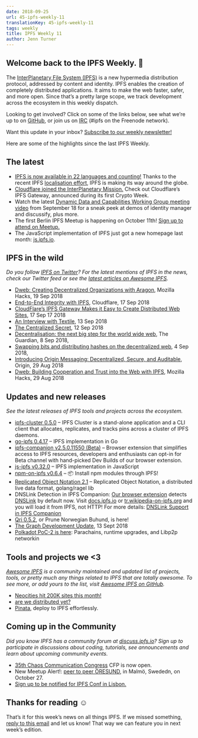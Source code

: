 ```yaml
---
date: 2018-09-25
url: 45-ipfs-weekly-11
translationKey: 45-ipfs-weekly-11
tags: weekly
title: IPFS Weekly 11
author: Jenn Turner
---
```


## Welcome back to the IPFS Weekly. 👋

The [InterPlanetary File System (IPFS)](https://ipfs.io/) is a new hypermedia distribution protocol, addressed by content and identity. IPFS enables the creation of completely distributed applications. It aims to make the web faster, safer, and more open. Since that’s a pretty large scope, we track development across the ecosystem in this weekly dispatch.

Looking to get involved? Click on some of the links below, see what we’re up to on [GitHub](https://github.com/ipfs), or join us on [IRC](https://webchat.freenode.net/?channels=ipfs_) (#ipfs on the Freenode network).

Want this update in your inbox? [Subscribe to our weekly newsletter!](http://eepurl.com/gL2Pi5)

Here are some of the highlights since the last IPFS Weekly.

## The latest

+ [IPFS is now available in 22 languages and counting!](https://www.transifex.com/ipfs/public/) Thanks to the recent IPFS [localisation effort](https://github.com/ipfs/i18n), IPFS is making its way around the globe.
+ [Cloudflare joined the InterPlanetary Mission.](https://blog.cloudflare.com/distributed-web-gateway/) Check out Cloudflare’s IPFS Gateway, announced during its first Crypto Week.
+ Watch the latest [Dynamic Data and Capabilities Working Group meeting video](https://www.youtube.com/watch?v=EiJE59uYNAk) from September 18 for a sneak peek at demos of identity manager and discussify, plus more.
+ The first Berlin IPFS Meetup is happening on October 11th! [Sign up to attend on Meetup.](https://www.meetup.com/IPFS-Berlin/events/254816369/)
+ The JavaScript implementation of IPFS just got a new homepage last month: [js.ipfs.io](https://js.ipfs.io/).

## IPFS in the wild
*Do you follow [IPFS on Twitter](https://twitter.com/IPFSbot)? For the latest mentions of IPFS in the news, check our Twitter feed or see the [latest articles on Awesome IPFS](https://awesome.ipfs.io/categories/articles/).* 

+ [Dweb: Creating Decentralized Organizations with Aragon](https://hacks.mozilla.org/2018/09/aragon-ethereum-dweb/), Mozilla Hacks, 19 Sep 2018 
+ [End-to-End Integrity with IPFS](https://blog.cloudflare.com/e2e-integrity/), Cloudflare, 17 Sep 2018 
+ [CloudFlare’s IPFS Gateway Makes it Easy to Create Distributed Web Sites](https://www.bleepingcomputer.com/news/technology/cloudflares-ipfs-gateway-makes-it-easy-to-create-distributed-web-sites/), 17 Sep 17 2018 
+ [An Interview with Textile](https://medium.com/textileio/an-interview-with-textile-6d52632f611b), 13 Sep 2018 
+ [The Centralized Secret](https://medium.com/@kyletut/the-centralized-secret-c7de795ddd9f), 12 Sep 2018 
+ [Decentralisation: the next big step for the world wide web](https://www.theguardian.com/technology/2018/sep/08/decentralisation-next-big-step-for-the-world-wide-web-dweb-data-internet-censorship-brewster-kahle), The Guardian, 8 Sep 2018, 
+ [Swapping bits and distributing hashes on the decentralized web](https://medium.com/textileio/swapping-bits-and-distributing-hashes-on-the-decentralized-web-5da98a3507), 4 Sep 2018, 
+ [Introducing Origin Messaging: Decentralized, Secure, and Auditable](https://medium.com/originprotocol/introducing-origin-messaging-decentralized-secure-and-auditable-13c16fe0f13e), Origin, 29 Aug 2018
+ [Dweb: Building Cooperation and Trust into the Web with IPFS](https://hacks.mozilla.org/2018/08/dweb-building-cooperation-and-trust-into-the-web-with-ipfs/), Mozilla Hacks, 29 Aug 2018

## Updates and new releases
*See the latest releases of IPFS tools and projects across the ecosystem.*

+ [ipfs-cluster 0.5.0](https://github.com/ipfs/ipfs-cluster/releases/tag/v0.5.0) – IPFS Cluster is a stand-alone application and a CLI client that allocates, replicates, and tracks pins across a cluster of IPFS daemons.
+ [go-ipfs 0.4.17](https://github.com/ipfs/go-ipfs/releases/tag/v0.4.17) – IPFS implementation in Go
+ [ipfs-companion v2.5.0.11550 (Beta)](https://github.com/ipfs-shipyard/ipfs-companion/releases/tag/v2.5.0.11550) – Browser extension that simplifies access to IPFS resources, developers and enthusiasts can opt-in for Beta channel with hand-picked Dev Builds of our browser extension.
+ [js-ipfs v0.32.0](https://github.com/ipfs/js-ipfs/releases/tag/v0.32.0) – IPFS implementation in JavaScript
+ [npm-on-ipfs v0.6.4](https://github.com/ipfs-shipyard/npm-on-ipfs/releases/tag/v0.6.4) – 📦 Install npm modules through IPFS!
+ [Replicated Object Notation 2.1](https://github.com/gritzko/ron/blob/master/docs/Objectives%20for%20RON%2021.md) – Replicated Object Notation, a distributed live data format, golang/ragel lib
+ DNSLink Detection in IPFS Companion: [Our browser extension](https://github.com/ipfs-shipyard/ipfs-companion) detects [DNSLink](http://docs.ipfs.io/guides/concepts/dnslink/) by default now. Visit [docs.ipfs.io](http://docs.ipfs.io) or [tr.wikipedia-on-ipfs.org](https://tr.wikipedia-on-ipfs.org) and you will load it from  IPFS, not HTTP! For more details: [DNSLink Support in IPFS Companion](https://github.com/ipfs-shipyard/ipfs-companion/blob/master/docs/dnslink.md)
+ [Qri 0.5.2](https://github.com/qri-io/qri/releases/tag/v0.5.2), or Prune Norwegian Buhund, is here!
+ [The Graph Development Update](https://medium.com/graphprotocol/the-graph-development-update-d90321e22748), 13 Sept 2018
+ [Polkadot PoC-2 is here](https://medium.com/polkadot-network/polkadot-poc-2-is-here-parachains-runtime-upgrades-and-libp2p-networking-7035bb141c25): Parachains, runtime upgrades, and Libp2p networkin

## Tools and projects we <3
*[Awesome IPFS](https://awesome.ipfs.io/) is a community maintained and updated list of projects, tools, or pretty much any things related to IPFS that are totally awesome. To see more, or add yours to the list, visit [Awesome IPFS on GitHub](https://github.com/ipfs/awesome-ipfs).* 

+ [Neocities hit 200K sites this month!](https://twitter.com/neocities/status/1039204355763666945)
+ [are we distributed yet?](https://arewedistributedyet.com/)
+ [Pinata](https://www.pinata.cloud/), deploy to IPFS effortlessly.

## Coming up in the Community
*Did you know IPFS has a community forum at [discuss.ipfs.io](https://discuss.ipfs.io/)? Sign up to participate in discussions about coding, tutorials, see announcements and learn about upcoming community events.*

+ [35th Chaos Communication Congress](https://events.ccc.de/2018/09/11/35c3-call-for-participation-and-submission-guidelines/) CFP is now open.
+ New Meetup Alert!: [peer to peer ÖRESUND](http://p2p-oresund.org/), in Malmö, Swededn, on October 27. 
+ [Sign up to be notified for IPFS Conf in Lisbon.](https://docs.google.com/forms/d/e/1FAIpQLSfJVVPwvp6RY3MUg1zAVl1g_5y2nGb7WJIMI1Hs6glzm7FLHQ/viewform)

## Thanks for reading ☺️

That’s it for this week’s news on all things IPFS. If we missed something, [reply to this email](mailto:newsletter@ipfs.io) and let us know! That way we can feature you in next week’s edition. 
